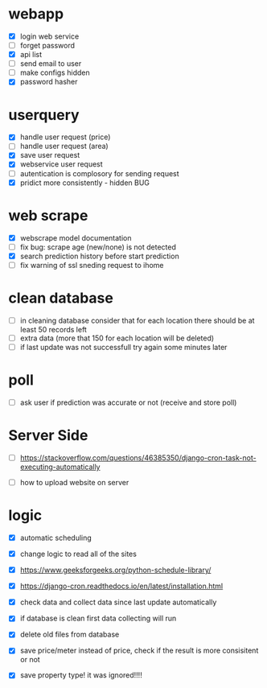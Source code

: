 # webapp
- [x] login web service
- [ ] forget password
- [x] api list
- [ ] send email to user
- [ ] make configs hidden
- [x] password hasher

# userquery
- [x] handle user request (price)
- [ ] handle user request (area)
- [x] save user request
- [x] webservice  user request
- [ ] autentication is complosory for sending request
- [x] pridict more consistently - hidden BUG

# web scrape
- [x] webscrape model documentation
- [ ] fix bug: scrape age (new/none) is not detected
- [x] search prediction history before start prediction
- [ ] fix warning of ssl sneding request to ihome

# clean database
- [ ] in cleaning database consider that for each location there should be at least 50 records left
- [ ] extra data (more that 150 for each  location will be deleted)
- [ ] if last update was not successfull try again some minutes later

# poll
- [ ] ask user if prediction was accurate or not (receive and store poll)

# Server Side
- [ ] https://stackoverflow.com/questions/46385350/django-cron-task-not-executing-automatically
- [ ] how to upload website on server


# logic
- [x] automatic scheduling 
- [x] change logic to read all of the sites
- [x] https://www.geeksforgeeks.org/python-schedule-library/
- [x] https://django-cron.readthedocs.io/en/latest/installation.html
- [x] check data and collect data since last update automatically
- [x] if database is clean first data collecting will run
- [x] delete old files from database
- [x] save price/meter instead of price, check if the result is more consisitent or not
- [x] save property type! it was ignored!!!!



